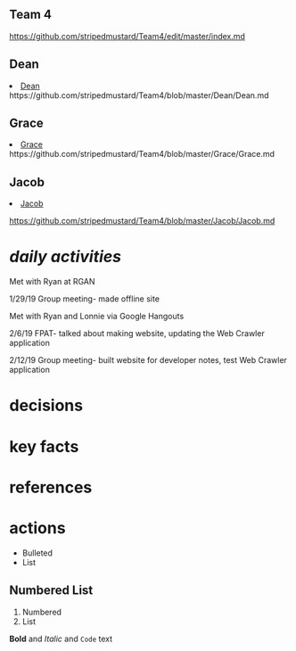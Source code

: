 ## Team 4
https://github.com/stripedmustard/Team4/edit/master/index.md

## Dean
<!DOCTYPE html>
<html>
<body>
  <li><a href="dean">Dean</a></li>  
	</body>
	</html>
	  https://github.com/stripedmustard/Team4/blob/master/Dean/Dean.md
	
## Grace
<html>
<body>
	<li><a href="#grace">Grace</a></li>
	
</body>
</html>
https://github.com/stripedmustard/Team4/blob/master/Grace/Grace.md

## Jacob
<html>
<body>
	<li><a href="#jacob">Jacob</a></li>
 
</body>
</html>

https://github.com/stripedmustard/Team4/blob/master/Jacob/Jacob.md

# _daily activities_

Met with Ryan at RGAN

1/29/19
Group meeting- made offline site

Met with Ryan and Lonnie via Google Hangouts

2/6/19
FPAT- talked about making website, updating the Web Crawler application

2/12/19
Group meeting- built website for developer notes, test Web Crawler application


# decisions

# key facts
# references
# actions



- Bulleted
- List


## Numbered List
1. Numbered
2. List




**Bold** and _Italic_ and `Code` text
